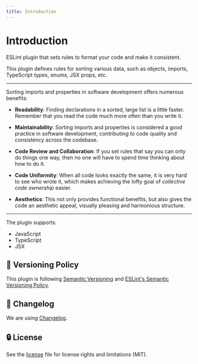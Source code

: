 ```yaml
---
title: Introduction
---
```


# Introduction

ESLint plugin that sets rules to format your code and make it consistent.

This plugin defines rules for sorting various data, such as objects, imports, TypeScript types, enums, JSX props, etc.

---

Sorting imports and properties in software development offers numerous benefits:

- **Readability**: Finding declarations in a sorted, large list is a little faster. Remember that you read the code much more often than you write it.

- **Maintainability**: Sorting imports and properties is considered a good practice in software development, contributing to code quality and consistency across the codebase.

- **Code Review and Collaboration**: If you set rules that say you can only do things one way, then no one will have to spend time thinking about how to do it.

- **Code Uniformity**: When all code looks exactly the same, it is very hard to see who wrote it, which makes achieving the lofty goal of _collective code ownership_ easier.

- **Aesthetics**: This not only provides functional benefits, but also gives the code an aesthetic appeal, visually pleasing and harmonious structure.

---

The plugin supports:

- JavaScript
- TypeScript
- JSX

## 🚥 Versioning Policy

This plugin is following [Semantic Versioning](https://semver.org/) and [ESLint's Semantic Versioning Policy](https://github.com/eslint/eslint#semantic-versioning-policy).

## 📰 Changelog

We are using [Changelog](https://github.com/azat-io/eslint-plugin-perfectionist/blob/main/changelog.md).

## 🔒 License

See the [license](https://github.com/azat-io/eslint-plugin-perfectionist/blob/main/license) file for license rights and limitations (MIT).
